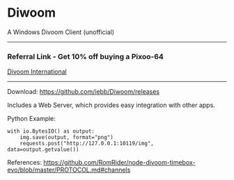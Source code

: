 # Diwoom
A Windows Divoom Client (unofficial)

---

### Referral Link - Get 10% off buying a Pixoo-64

[Divoom International](http://divoominternationa.refr.cc/hongchuans)

---

Download: https://github.com/iebb/Diwoom/releases

Includes a Web Server, which provides easy integration with other apps.

Python Example:
```
with io.BytesIO() as output:
    img.save(output, format="png")
    requests.post("http://127.0.0.1:10119/img", data=output.getvalue())
```



References:
https://github.com/RomRider/node-divoom-timebox-evo/blob/master/PROTOCOL.md#channels


